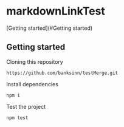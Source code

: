 # markdownLinkTest

[Getting started](#Getting started)

## Getting started

Cloning this repository

```
https://github.com/banksinn/testMerge.git
```

Install dependencies

```
npm i
```

Test the project

```
npm test
```
